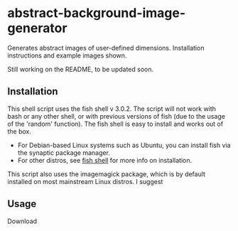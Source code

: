 # abstract-background-image-generator
Generates abstract images of user-defined dimensions. Installation instructions and example images shown.

Still working on the README, to be updated soon.

## Installation
This shell script uses the fish shell v 3.0.2. The script will not work with bash or any other shell, or with previous versions of fish (due to the usage of the 'random' function). The fish shell is easy to install and works out of the box. 
- For Debian-based Linux systems such as Ubuntu, you can install fish via the synaptic package manager. 
- For other distros, see [fish shell](https://fishshell.com/) for more info on installation.

This script also uses the imagemagick package, which is by default installed on most mainstream Linux distros. I suggest 

## Usage
Download 


